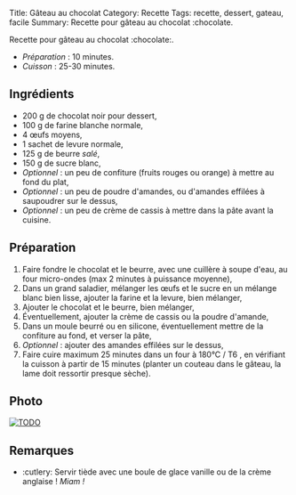 Title: Gâteau au chocolat
Category: Recette
Tags: recette, dessert, gateau, facile
Summary: Recette pour gâteau au chocolat :chocolate.

Recette pour gâteau au chocolat :chocolate:.

- *Préparation* : 10 minutes.
- *Cuisson* : 25-30 minutes.

## Ingrédients
- 200 g de chocolat noir pour dessert,
- 100 g de farine blanche normale,
- 4 œufs moyens,
- 1 sachet de levure normale,
- 125 g de beurre *salé*,
- 150 g de sucre blanc,
- *Optionnel* : un peu de confiture (fruits rouges ou orange) à mettre au fond du plat,
- *Optionnel* : un peu de poudre d'amandes, ou d'amandes effilées à saupoudrer sur le dessus,
- *Optionnel* : un peu de crème de cassis à mettre dans la pâte avant la cuisine.

## Préparation
1. Faire fondre le chocolat et le beurre, avec une cuillère à soupe d'eau, au four micro-ondes (max 2 minutes à puissance moyenne),
2. Dans un grand saladier, mélanger les œufs et le sucre en un mélange blanc bien lisse, ajouter la farine et la levure, bien mélanger,
3. Ajouter le chocolat et le beurre, bien mélanger,
4. Éventuellement, ajouter la crème de cassis ou la poudre d'amande,
5. Dans un moule beurré ou en silicone, éventuellement mettre de la confiture au fond, et verser la pâte,
6. *Optionnel* : ajouter des amandes effilées sur le dessus,
7. Faire cuire maximum 25 minutes dans un four à 180°C / T6 <i class="fa fa-thermometer-full" aria-hidden="true"></i>, en vérifiant la cuisson à partir de 15 minutes (planter un couteau dans le gâteau, la lame doit ressortir presque sèche).

## Photo
[![TODO]({filename}images/blank.png)](#)

## Remarques
- :cutlery: Servir tiède avec une boule de glace vanille ou de la crème anglaise ! *Miam !*
